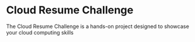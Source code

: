 # Cloud Resume Challenge
 The Cloud Resume Challenge is a hands-on project designed to showcase your cloud computing skills 

